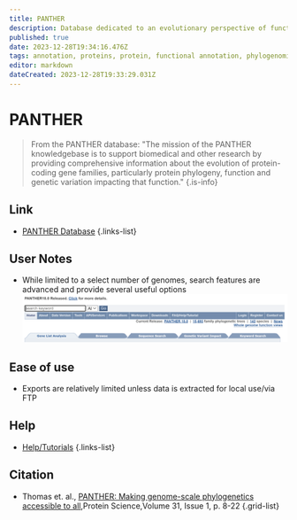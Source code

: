 ```yaml
---
title: PANTHER
description: Database dedicated to an evolutionary perspective of functional annotations of protein-coding genes across taxa
published: true
date: 2023-12-28T19:34:16.476Z
tags: annotation, proteins, protein, functional annotation, phylogenomic, phylogenetic, phylogenomics, phylogenetics, protein annotation, domain, domains
editor: markdown
dateCreated: 2023-12-28T19:33:29.031Z
---
```


# PANTHER

> From the PANTHER database: "The mission of the PANTHER knowledgebase is to support biomedical and other research by providing comprehensive information about the evolution of protein-coding gene families, particularly protein phylogeny, function and genetic variation impacting that function."
{.is-info}

## Link

- [PANTHER Database](https://pantherdb.org)
{.links-list}


## User Notes
 
 - While limited to a select number of genomes, search features are advanced and provide several useful options
 ![pantherdb_1.png](/pantherdb_1.png)

 
## Ease of use

- Exports are relatively limited unless data is extracted for local use/via FTP


## Help

- [Help/Tutorials](https://pantherdb.org/help/PANTHERhelp.jsp)
{.links-list}


## Citation

- Thomas et. al., [PANTHER: Making genome-scale phylogenetics accessible to all](https://onlinelibrary.wiley.com/doi/10.1002/pro.4218),Protein Science,Volume 31, Issue 1, p. 8-22
{.grid-list}
